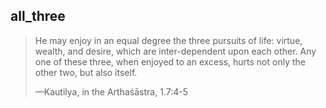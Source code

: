 ## all_three
> He may enjoy in an equal degree the three pursuits of life: virtue, wealth, and desire, which are inter-dependent upon each other. Any one of these three, when enjoyed to an excess, hurts not only the other two, but also itself.
> 
> —Kautilya, in the Arthaśāstra, 1.7:4-5